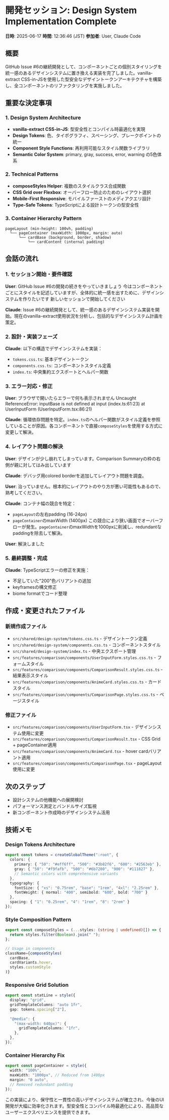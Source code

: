 # 開発セッション: Design System Implementation Complete

**日時**: 2025-06-17
**時間**: 12:36:46 (JST)
**参加者**: User, Claude Code

## 概要
GitHub Issue #6の継続開発として、コンポーネントごとの個別スタイリングを統一感のあるデザインシステムに置き換える実装を完了しました。vanilla-extract CSS-in-JSを使用した型安全なデザイントークンアーキテクチャを構築し、全コンポーネントのリファクタリングを実施しました。

## 重要な決定事項

### 1. Design System Architecture
- **vanilla-extract CSS-in-JS**: 型安全性とコンパイル時最適化を実現
- **Design Tokens**: 色、タイポグラフィ、スペーシング、ブレークポイントの統一
- **Component Style Functions**: 再利用可能なスタイル関数ライブラリ
- **Semantic Color System**: primary, gray, success, error, warning の5色体系

### 2. Technical Patterns
- **composeStyles Helper**: 複数のスタイルクラス合成関数
- **CSS Grid over Flexbox**: オーバーフロー防止のためのレイアウト選択
- **Mobile-First Responsive**: モバイルファーストのメディアクエリ設計
- **Type-Safe Tokens**: TypeScriptによる設計トークンの型安全性

### 3. Container Hierarchy Pattern
```
pageLayout (min-height: 100vh, padding)
  └── pageContainer (maxWidth: 1000px, margin: auto)
      └── cardBase (background, border, shadow)
          └── cardContent (internal padding)
```

## 会話の流れ

### 1. セッション開始・要件確認
**User**: GitHub Issue #6の開発の続きをやっていきましょう 今はコンポーネントごとにスタイルを記述していますが、全体的に統一感を出すために、デザインシステムを作りたいです 新しいセッションで開始してください

**Claude**: Issue #6の継続開発として、統一感のあるデザインシステム実装を開始。現在のvanilla-extract使用状況を分析し、包括的なデザインシステム計画を策定。

### 2. 設計・実装フェーズ
**Claude**: 以下の構造でデザインシステムを実装：
- `tokens.css.ts`: 基本デザイントークン
- `components.css.ts`: コンポーネントスタイル定義
- `index.ts`: 中央集約エクスポートとヘルパー関数

### 3. エラー対応・修正
**User**: ブラウザで開いたらエラーで何も表示されません Uncaught ReferenceError: inputBase is not defined at input (index.ts:61:23) at UserInputForm (UserInputForm.tsx:86:21)

**Claude**: 循環依存問題を特定。`index.ts`のヘルパー関数がスタイル定義を参照していることが原因。各コンポーネントで直接`composeStyles`を使用する方式に変更して解決。

### 4. レイアウト問題の解決
**User**: デザインが少し崩れてしまっています。Comparison Summaryの枠の右側が親に対してはみ出しています

**Claude**: デバッグ用colored borderを追加してレイアウト問題を調査。

**User**: 治っていません。根本的にレイアウトのやり方が悪い可能性もあるので、熟考してください。

**Claude**: コンテナ幅の競合を特定：
- `pageLayout`の左右padding (16-24px)
- `pageContainer`のmaxWidth (1400px)
この競合により狭い画面でオーバーフローが発生。`pageContainer`のmaxWidthを1000pxに削減し、redundantなpaddingを除去して解決。

**User**: 解決しました

### 5. 最終調整・完成
**Claude**: TypeScriptエラーの修正を実施：
- 不足していた"200"色バリアントの追加
- keyframesの構文修正
- biome formatでコード整理

## 作成・変更されたファイル

### 新規作成ファイル
- `src/shared/design-system/tokens.css.ts` - デザイントークン定義
- `src/shared/design-system/components.css.ts` - コンポーネントスタイル
- `src/shared/design-system/index.ts` - 中央エクスポート管理
- `src/features/comparison/components/UserInputForm.styles.css.ts` - フォームスタイル
- `src/features/comparison/components/ComparisonResult.styles.css.ts` - 結果表示スタイル
- `src/features/comparison/components/AnimeCard.styles.css.ts` - カードスタイル
- `src/features/comparison/components/ComparisonPage.styles.css.ts` - ページスタイル

### 修正ファイル
- `src/features/comparison/components/UserInputForm.tsx` - デザインシステム使用に変更
- `src/features/comparison/components/ComparisonResult.tsx` - CSS Grid + pageContainer適用
- `src/features/comparison/components/AnimeCard.tsx` - hover cardバリアント適用
- `src/features/comparison/components/ComparisonPage.tsx` - pageLayout使用に変更

## 次のステップ
- 設計システムの他機能への展開検討
- パフォーマンス測定とバンドルサイズ監視
- 新コンポーネント作成時のデザインシステム活用

## 技術メモ

### Design Tokens Architecture
```typescript
export const tokens = createGlobalTheme(":root", {
  colors: {
    primary: { "50": "#eff6ff", "500": "#3b82f6", "600": "#2563eb" },
    gray: { "50": "#f9fafb", "500": "#6b7280", "900": "#111827" },
    // Semantic colors with comprehensive variants
  },
  typography: {
    fontSize: { "xs": "0.75rem", "base": "1rem", "4xl": "2.25rem" },
    fontWeight: { normal: "400", semibold: "600", bold: "700" }
  },
  spacing: { "1": "0.25rem", "4": "1rem", "8": "2rem" }
});
```

### Style Composition Pattern
```typescript
export const composeStyles = (...styles: (string | undefined)[]) => {
  return styles.filter(Boolean).join(" ");
};

// Usage in components
className={composeStyles(
  cardBase,
  cardVariants.hover,
  styles.customStyle
)}
```

### Responsive Grid Solution
```typescript
export const statLine = style({
  display: "grid",
  gridTemplateColumns: "auto 1fr",
  gap: tokens.spacing["2"],
  
  "@media": {
    "(max-width: 640px)": {
      gridTemplateColumns: "1fr",
    },
  },
});
```

### Container Hierarchy Fix
```typescript
export const pageContainer = style({
  width: "100%",
  maxWidth: "1000px", // Reduced from 1400px
  margin: "0 auto",
  // Removed redundant padding
});
```

この実装により、保守性と一貫性の高いデザインシステムが確立され、今後のUI開発が大幅に効率化されます。型安全性とコンパイル時最適化により、高品質なユーザーエクスペリエンスを提供できます。